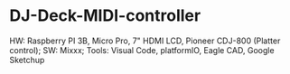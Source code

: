 # DJ-Deck-MIDI-controller
HW: Raspberry PI 3B, Micro Pro, 7" HDMI LCD, Pioneer CDJ-800 (Platter control);
SW: Mixxx; 
Tools: Visual Code, platformIO, Eagle CAD, Google Sketchup
